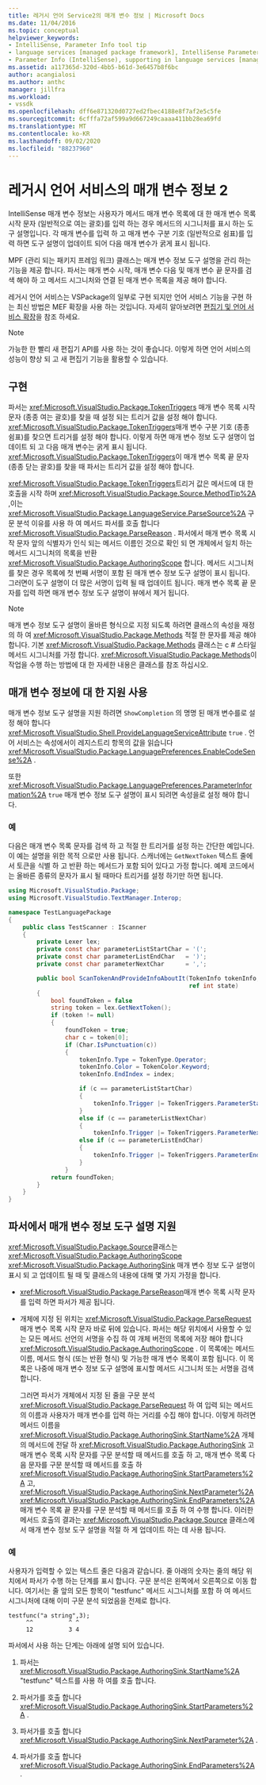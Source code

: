 ```yaml
---
title: 레거시 언어 Service2의 매개 변수 정보 | Microsoft Docs
ms.date: 11/04/2016
ms.topic: conceptual
helpviewer_keywords:
- IntelliSense, Parameter Info tool tip
- language services [managed package framework], IntelliSense Parameter Info
- Parameter Info (IntelliSense), supporting in language services [managed package framework]
ms.assetid: a117365d-320d-4bb5-b61d-3e6457b8f6bc
author: acangialosi
ms.author: anthc
manager: jillfra
ms.workload:
- vssdk
ms.openlocfilehash: dff6e871320d0727ed2fbec4188e8f7af2e5c5fe
ms.sourcegitcommit: 6cfffa72af599a9d667249caaaa411bb28ea69fd
ms.translationtype: MT
ms.contentlocale: ko-KR
ms.lasthandoff: 09/02/2020
ms.locfileid: "88237960"
---
```

# <a name="parameter-info-in-a-legacy-language-service-2"></a>레거시 언어 서비스의 매개 변수 정보 2
IntelliSense 매개 변수 정보는 사용자가 메서드 매개 변수 목록에 대 한 매개 변수 목록 시작 문자 (일반적으로 여는 괄호)를 입력 하는 경우 메서드의 시그니처를 표시 하는 도구 설명입니다. 각 매개 변수를 입력 하 고 매개 변수 구분 기호 (일반적으로 쉼표)를 입력 하면 도구 설명이 업데이트 되어 다음 매개 변수가 굵게 표시 됩니다.

 MPF (관리 되는 패키지 프레임 워크) 클래스는 매개 변수 정보 도구 설명을 관리 하는 기능을 제공 합니다. 파서는 매개 변수 시작, 매개 변수 다음 및 매개 변수 끝 문자를 검색 해야 하 고 메서드 시그니처와 연결 된 매개 변수 목록을 제공 해야 합니다.

 레거시 언어 서비스는 VSPackage의 일부로 구현 되지만 언어 서비스 기능을 구현 하는 최신 방법은 MEF 확장을 사용 하는 것입니다. 자세히 알아보려면 [편집기 및 언어 서비스 확장](../../extensibility/extending-the-editor-and-language-services.md)을 참조 하세요.

> [!NOTE]
> 가능한 한 빨리 새 편집기 API를 사용 하는 것이 좋습니다. 이렇게 하면 언어 서비스의 성능이 향상 되 고 새 편집기 기능을 활용할 수 있습니다.

## <a name="implementation"></a>구현
 파서는 <xref:Microsoft.VisualStudio.Package.TokenTriggers> 매개 변수 목록 시작 문자 (종종 여는 괄호)를 찾을 때 설정 되는 트리거 값을 설정 해야 합니다. <xref:Microsoft.VisualStudio.Package.TokenTriggers>매개 변수 구분 기호 (종종 쉼표)를 찾으면 트리거를 설정 해야 합니다. 이렇게 하면 매개 변수 정보 도구 설명이 업데이트 되 고 다음 매개 변수는 굵게 표시 됩니다. <xref:Microsoft.VisualStudio.Package.TokenTriggers>이 매개 변수 목록 끝 문자 (종종 닫는 괄호)를 찾을 때 파서는 트리거 값을 설정 해야 합니다.

 <xref:Microsoft.VisualStudio.Package.TokenTriggers>트리거 값은 메서드에 대 한 호출을 시작 하며 <xref:Microsoft.VisualStudio.Package.Source.MethodTip%2A> ,이는 <xref:Microsoft.VisualStudio.Package.LanguageService.ParseSource%2A> 구문 분석 이유를 사용 하 여 메서드 파서를 호출 합니다 <xref:Microsoft.VisualStudio.Package.ParseReason> . 파서에서 매개 변수 목록 시작 문자 앞의 식별자가 인식 되는 메서드 이름인 것으로 확인 되 면 개체에서 일치 하는 메서드 시그니처의 목록을 반환 <xref:Microsoft.VisualStudio.Package.AuthoringScope> 합니다. 메서드 시그니처를 찾은 경우 목록에 첫 번째 서명이 포함 된 매개 변수 정보 도구 설명이 표시 됩니다. 그러면이 도구 설명이 더 많은 서명이 입력 될 때 업데이트 됩니다. 매개 변수 목록 끝 문자를 입력 하면 매개 변수 정보 도구 설명이 뷰에서 제거 됩니다.

> [!NOTE]
> 매개 변수 정보 도구 설명이 올바른 형식으로 지정 되도록 하려면 클래스의 속성을 재정의 하 여 <xref:Microsoft.VisualStudio.Package.Methods> 적절 한 문자를 제공 해야 합니다. 기본 <xref:Microsoft.VisualStudio.Package.Methods> 클래스는 c # 스타일 메서드 시그니처를 가정 합니다. <xref:Microsoft.VisualStudio.Package.Methods>이 작업을 수행 하는 방법에 대 한 자세한 내용은 클래스를 참조 하십시오.

## <a name="enabling-support-for-the-parameter-info"></a>매개 변수 정보에 대 한 지원 사용
 매개 변수 정보 도구 설명을 지원 하려면 `ShowCompletion` 의 명명 된 매개 변수를로 설정 해야 합니다 <xref:Microsoft.VisualStudio.Shell.ProvideLanguageServiceAttribute> `true` . 언어 서비스는 속성에서이 레지스트리 항목의 값을 읽습니다 <xref:Microsoft.VisualStudio.Package.LanguagePreferences.EnableCodeSense%2A> .

 또한 <xref:Microsoft.VisualStudio.Package.LanguagePreferences.ParameterInformation%2A> `true` 매개 변수 정보 도구 설명이 표시 되려면 속성을로 설정 해야 합니다.

### <a name="example"></a>예
 다음은 매개 변수 목록 문자를 검색 하 고 적절 한 트리거를 설정 하는 간단한 예입니다. 이 예는 설명을 위한 목적 으로만 사용 됩니다. 스캐너에는 `GetNextToken` 텍스트 줄에서 토큰을 식별 하 고 반환 하는 메서드가 포함 되어 있다고 가정 합니다. 예제 코드에서는 올바른 종류의 문자가 표시 될 때마다 트리거를 설정 하기만 하면 됩니다.

```csharp
using Microsoft.VisualStudio.Package;
using Microsoft.VisualStudio.TextManager.Interop;

namespace TestLanguagePackage
{
    public class TestScanner : IScanner
    {
        private Lexer lex;
        private const char parameterListStartChar = '(';
        private const char parameterListEndChar   = ')';
        private const char parameterNextChar      = ',';

        public bool ScanTokenAndProvideInfoAboutIt(TokenInfo tokenInfo,
                                                   ref int state)
        {
            bool foundToken = false
            string token = lex.GetNextToken();
            if (token != null)
            {
                foundToken = true;
                char c = token[0];
                if (Char.IsPunctuation(c))
                {
                    tokenInfo.Type = TokenType.Operator;
                    tokenInfo.Color = TokenColor.Keyword;
                    tokenInfo.EndIndex = index;

                    if (c == parameterListStartChar)
                    {
                        tokenInfo.Trigger |= TokenTriggers.ParameterStart;
                    }
                    else if (c == parameterListNextChar)
                    {
                        tokenInfo.Trigger |= TokenTriggers.ParameterNext;
                    else if (c == parameterListEndChar)
                    {
                        tokenInfo.Trigger |= TokenTriggers.ParameterEnd;
                    }
                }
            return foundToken;
        }
    }
}
```

## <a name="supporting-the-parameter-info-tooltip-in-the-parser"></a>파서에서 매개 변수 정보 도구 설명 지원
 <xref:Microsoft.VisualStudio.Package.Source>클래스는 <xref:Microsoft.VisualStudio.Package.AuthoringScope> <xref:Microsoft.VisualStudio.Package.AuthoringSink> 매개 변수 정보 도구 설명이 표시 되 고 업데이트 될 때 및 클래스의 내용에 대해 몇 가지 가정을 합니다.

- <xref:Microsoft.VisualStudio.Package.ParseReason>매개 변수 목록 시작 문자를 입력 하면 파서가 제공 됩니다.

- 개체에 지정 된 위치는 <xref:Microsoft.VisualStudio.Package.ParseRequest> 매개 변수 목록 시작 문자 바로 뒤에 있습니다. 파서는 해당 위치에서 사용할 수 있는 모든 메서드 선언의 서명을 수집 하 여 개체 버전의 목록에 저장 해야 합니다 <xref:Microsoft.VisualStudio.Package.AuthoringScope> . 이 목록에는 메서드 이름, 메서드 형식 (또는 반환 형식) 및 가능한 매개 변수 목록이 포함 됩니다. 이 목록은 나중에 매개 변수 정보 도구 설명에 표시할 메서드 시그니처 또는 서명을 검색 합니다.

  그러면 파서가 개체에서 지정 된 줄을 구문 분석 <xref:Microsoft.VisualStudio.Package.ParseRequest> 하 여 입력 되는 메서드의 이름과 사용자가 매개 변수를 입력 하는 거리를 수집 해야 합니다. 이렇게 하려면 메서드 이름을 <xref:Microsoft.VisualStudio.Package.AuthoringSink.StartName%2A> 개체의 메서드에 전달 하 <xref:Microsoft.VisualStudio.Package.AuthoringSink> 고 매개 변수 목록 시작 문자를 구문 분석할 때 메서드를 호출 하 고, 매개 변수 목록 다음 문자를 구문 분석할 때 메서드를 호출 하 <xref:Microsoft.VisualStudio.Package.AuthoringSink.StartParameters%2A> 고, <xref:Microsoft.VisualStudio.Package.AuthoringSink.NextParameter%2A> <xref:Microsoft.VisualStudio.Package.AuthoringSink.EndParameters%2A> 매개 변수 목록 끝 문자를 구문 분석할 때 메서드를 호출 하 여 수행 합니다. 이러한 메서드 호출의 결과는 <xref:Microsoft.VisualStudio.Package.Source> 클래스에서 매개 변수 정보 도구 설명을 적절 하 게 업데이트 하는 데 사용 됩니다.

### <a name="example"></a>예
 사용자가 입력할 수 있는 텍스트 줄은 다음과 같습니다. 줄 아래의 숫자는 줄의 해당 위치에서 파서가 수행 하는 단계를 표시 합니다. 구문 분석은 왼쪽에서 오른쪽으로 이동 합니다. 여기서는 줄 앞의 모든 항목이 "testfunc" 메서드 시그니처를 포함 하 여 메서드 시그니처에 대해 이미 구문 분석 되었음을 전제로 합니다.

```
testfunc("a string",3);
     ^^          ^ ^
     12          3 4
```

 파서에서 사용 하는 단계는 아래에 설명 되어 있습니다.

1. 파서는 <xref:Microsoft.VisualStudio.Package.AuthoringSink.StartName%2A> "testfunc" 텍스트를 사용 하 여를 호출 합니다.

2. 파서가를 호출 합니다 <xref:Microsoft.VisualStudio.Package.AuthoringSink.StartParameters%2A> .

3. 파서가를 호출 합니다 <xref:Microsoft.VisualStudio.Package.AuthoringSink.NextParameter%2A> .

4. 파서가를 호출 합니다 <xref:Microsoft.VisualStudio.Package.AuthoringSink.EndParameters%2A> .
